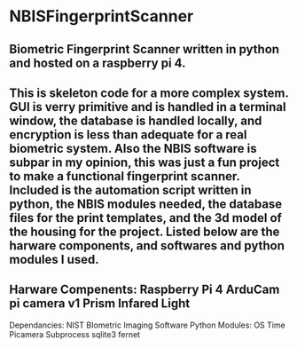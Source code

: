 # NBISFingerprintScanner
Biometric Fingerprint Scanner written in python and hosted on a raspberry pi 4.
---------------------------------------
This is skeleton code for a more complex system. GUI is verry primitive and is handled in a terminal window, the database is handled locally, and encryption is less than adequate for a real biometric system. Also the NBIS software is subpar in my opinion, this was just a fun project to make a functional fingerprint scanner. Included is the automation script written in python, the NBIS modules needed, the database files for the print templates, and the 3d model of the housing for the project. Listed below are the harware components, and softwares and python modules I used.
---------------------------------------
Harware Compenents:
Raspberry Pi 4
ArduCam pi camera v1
Prism
Infared Light
---------------------------------------
Dependancies:
NIST BIometric Imaging Software
Python Modules:
 OS 
 Time
 Picamera
 Subprocess
 sqlite3
 fernet
